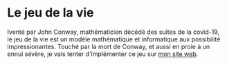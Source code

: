 # Le jeu de la vie
Iventé par John Conway, mathématicien décédé des suites de la covid-19, le jeu de la vie est un modèle mathématique et informatique aux possibilité impressionantes. Touché par la mort de Conway, et aussi en proie à un ennui sévère, je vais tenter d'implémenter ce jeu sur [mon site web](https://mstrdav.github.io).
